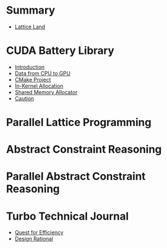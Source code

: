 # Summary

- [Lattice Land](README.md)

# CUDA Battery Library

- [Introduction](1-cuda-battery.md)
- [Data from CPU to GPU](2-cuda-battery.md)
- [CMake Project](3-cuda-battery.md)
- [In-Kernel Allocation](4-cuda-battery.md)
- [Shared Memory Allocator](5-cuda-battery.md)
- [Caution](6-cuda-battery.md)

# Parallel Lattice Programming
<!--
* [Minimum Algorithm](minimum.md)
* [Floyd-Warshall Algorithm](floyd-warshall.md) -->

# Abstract Constraint Reasoning

# Parallel Abstract Constraint Reasoning

# Turbo Technical Journal

* [Quest for Efficiency](1-turbo.md)
* [Design Rational](2-turbo.md)
